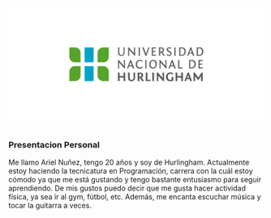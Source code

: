 ![Logo UNAHUR](./assets/UNAHUR.png)

### Presentacion Personal

Me llamo Ariel Nuñez, tengo 20 años y soy de Hurlingham. Actualmente estoy haciendo la tecnicatura en Programación, carrera con la cuál estoy cómodo ya que me está gustando y tengo bastante entusiasmo para seguir aprendiendo. 
De mis gustos puedo decir que me gusta hacer actividad física, ya sea ir al gym, fútbol, etc. Además, me encanta escuchar música y tocar la guitarra a veces.
